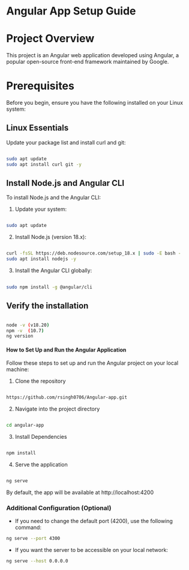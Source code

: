 
# Angular App Setup Guide


# Project Overview
 
This project is an Angular web application developed using Angular, a popular open-source front-end framework maintained by Google.


# Prerequisites

Before you begin, ensure you have the following installed on your Linux system:


## Linux Essentials

Update your package list and install curl and git:

```bash

sudo apt update
sudo apt install curl git -y
```

## Install Node.js and Angular CLI

To install Node.js and the Angular CLI:

1. Update your system:

```bash

sudo apt update
```
2. Install Node.js (version 18.x):

```bash

curl -fsSL https://deb.nodesource.com/setup_18.x | sudo -E bash -
sudo apt install nodejs -y
```
3. Install the Angular CLI globally:

```bash
 
sudo npm install -g @angular/cli
```

## Verify the installation

```bash

node -v (v18.20)
npm -v  (10.7)
ng version
```

#### How to Set Up and Run the Angular Application

Follow these steps to set up and run the Angular project on your local machine:


1. Clone the repository

```bash

https://github.com/rsingh0706/Angular-app.git
```

2. Navigate into the project directory

```bash

cd angular-app
```

3. Install Dependencies

```bash

npm install 
```

4. Serve the application

```bash

ng serve
```

By default, the app will be available at http://localhost:4200

### Additional Configuration (Optional)

* If you need to change the default port (4200), use the following command:

```bash
ng serve --port 4300
```
* If you want the server to be accessible on your local network:

```bash
ng serve --host 0.0.0.0
```

